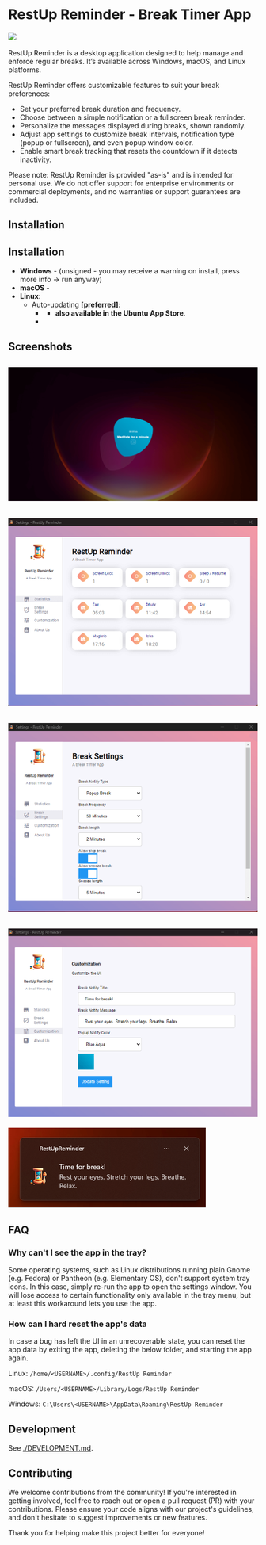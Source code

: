 # RestUp Reminder - Break Timer App

![](https://img.shields.io/github/downloads/irabbi360/restup-reminder/total?logo=github&style=social)

RestUp Reminder is a desktop application designed to help manage and enforce regular breaks. It’s available across Windows, macOS, and Linux platforms.

RestUp Reminder offers customizable features to suit your break preferences:

- Set your preferred break duration and frequency.
- Choose between a simple notification or a fullscreen break reminder.
- Personalize the messages displayed during breaks, shown randomly.
- Adjust app settings to customize break intervals, notification type (popup or fullscreen), and even popup window color.
- Enable smart break tracking that resets the countdown if it detects inactivity.

Please note: RestUp Reminder is provided "as-is" and is intended for personal use. We do not offer support for enterprise environments or commercial deployments, and no warranties or support guarantees are included.

## Installation

## Installation

- **Windows** -  (unsigned - you may receive a warning on install, press more info -> run anyway)
- **macOS** - 
- **Linux**:
    - Auto-updating **[preferred]**:
        -  - **also available in the Ubuntu App Store**.
        - 

## Screenshots

## ![break popup](screenshots/break_popup.png)

## ![statistics](screenshots/statistics.png)

## ![break_setting](screenshots/break_setting.png)

## ![customize](screenshots/customize.png)

![notification](screenshots/break_notification.png)

## FAQ

### Why can't I see the app in the tray?

Some operating systems, such as Linux distributions running plain Gnome (e.g. Fedora) or Pantheon (e.g. Elementary OS), don't support system tray icons. In this case, simply re-run the app to open the settings window. You will lose access to certain functionality only available in the tray menu, but at least this workaround lets you use the app.

### How can I hard reset the app's data

In case a bug has left the UI in an unrecoverable state, you can reset the app data by exiting the app, deleting the below folder, and starting the app again.

Linux: `/home/<USERNAME>/.config/RestUp Reminder`

macOS: `/Users/<USERNAME>/Library/Logs/RestUp Reminder`

Windows: `C:\Users\<USERNAME>\AppData\Roaming\RestUp Reminder`

## Development

See [./DEVELOPMENT.md](DEVELOPMENT.md).

## Contributing

We welcome contributions from the community! If you're interested in getting involved, feel free to reach out or open a pull request (PR) with your contributions. Please ensure your code aligns with our project's guidelines, and don't hesitate to suggest improvements or new features.

Thank you for helping make this project better for everyone!